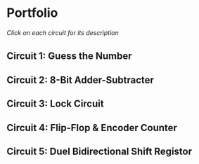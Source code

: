 # Portfolio
###### Click on each circuit for its description
## Circuit 1: Guess the Number 
## Circuit 2: 8-Bit Adder-Subtracter
## Circuit 3: Lock Circuit
## Circuit 4: Flip-Flop & Encoder Counter
## Circuit 5: Duel Bidirectional Shift Registor
